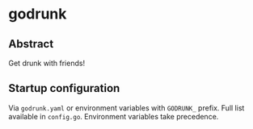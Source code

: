 # godrunk
## Abstract
Get drunk with friends!

## Startup configuration
Via `godrunk.yaml` or environment variables with `GODRUNK_` prefix. Full list available in `config.go`.
Environment variables take precedence.